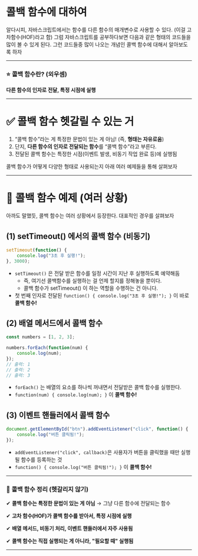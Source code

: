 콜백 함수에 대하여
===

알다시피, 자바스크립트에서는 함수를 다른 함수의 매개변수로 사용할 수 있다. (이걸 고차함수(HOF)라고 함) 그럼 자바스크립트를 공부하다보면 다음과 같은 형태의 코드들을 많이 볼 수 있게 된다.  그런 코드들중 많이 나오는 개념인 콜백 함수에 대해서 알아보도록 하자

---

### ⭐ **콜백 함수란?** (외우셈)

**다른 함수의 인자로 전달, 특정 시점에 실행**

---

# ✅ 콜백 함수 헷갈릴 수 있는 거

1. “콜백 함수”라는 게 특정한 문법이 있는 게 아님! (즉, **형태는 자유로움**)
2. 단지, **다른 함수의 인자로 전달되는 함수**를 “콜백 함수”라고 부른다.
3. 전달된 콜백 함수는 특정한 시점(이벤트 발생, 비동기 작업 완료 등)에 실행됨

콜백 함수가 어떻게 다양한 형태로 사용되는지 아래 여러 예제들을 통해 살펴보자

---

# 📌 콜백 함수 예제 (여러 상황)

아까도 말했듯, 콜백 함수는 여러 상황에서 등장한다. 대표적인 경우를 살펴보자

## (1) setTimeout() 에서의 콜백 함수 (비동기)

```jsx
setTimeout(function() {
    console.log("3초 후 실행!");
}, 3000);
```

- `setTimeout()` 은 전달 받은 함수를 일정 시간이 지난 후 실행하도록 예약해둠
    - 즉, 여기선 콜백함수를 실행하는 걸 언제 할지를 정해놓을 뿐이다.
    - 콜백 함수가 setTimeout() 이 하는 역할을 수행하는 건 아니다.
- 첫 번째 인자로 전달된 `function() { console.log("3초 후 실행!"); }` 이 바로 **콜백 함수!**

## (2) 배열 메서드에서 콜백 함수

```jsx
const numbers = [1, 2, 3];

numbers.forEach(function(num) {
    console.log(num);
});
// 출력: 1
// 출력: 2
// 출력: 3
```

- `forEach()` 는 배열의 요소를 하나씩 꺼내면서 전달받은 콜백 함수를 실행한다.
- `function(num) { console.log(num); }` 이 **콜백 함수!**

## (3) 이벤트 핸들러에서 콜백 함수

```jsx
document.getElementById("btn").addEventListener("click", function() {
    console.log("버튼 클릭됨!");
});
```

- `addEventListener("click", callback)`은 사용자가 버튼을 클릭했을 때만 실행될 함수를 등록하는 것
- `function() { console.log("버튼 클릭됨!"); }` 이 **콜백 함수!**

---

### 🎯 **콜백 함수 정리 (헷갈리지 않기)**

✔ **콜백 함수는 특정한 문법이 있는 게 아님** → 그냥 다른 함수에 전달되는 함수

✔ **고차 함수(HOF)가 콜백 함수를 받아서, 특정 시점에 실행**

✔ **배열 메서드, 비동기 처리, 이벤트 핸들러에서 자주 사용됨**

✔ **콜백 함수는 직접 실행되는 게 아니라, "필요할 때" 실행됨**

---
